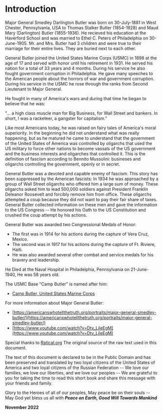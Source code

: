 # Introduction

Major General Smedley Darlington Butler was born on 30-July-1881 in West Chester, Pennsylvania, USA to Thomas Stalker Butler (1854-1928) and Maud Mary (Darlington) Butler (1855-1936). He recieved his education at the Haverford School and was married to Ethel C. Peters of Philadelphia on 30-June-1905. Mr. and Mrs. Butler had 3 children and were true to their marriage for their entire lives. They are buried next to each other.

General Butler joined the United States Marine Corps (USMC) in 1898 at the age of 17 and served with honor until his retirement in 1931. He served his nation for a total of 33 years and 4 months. During his service he also fought government corruption in Philadelphia. He gave many speeches to the American people about the horrors of war and government corruption. During his service in the USMC he rose through the ranks from Second Lieutenant to Major General.

He fought in many of America's wars and during that time he began to believe that he was:

 "... a high class muscle man for Big Business, for Wall Street and bankers. In short, I was a racketeer, a gangster for capitalism." 
 
Like most Americans today, he was raised on fairy tales of America's moral superiority. In the beginning he did not understand what was really happening, but as he matured he came to understand that the government of the United States of America was controlled by oligarchs that used the US military to force other nations to become vassals of the US government and the business interests and oligarches that controlled it. This is the definition of fascism according to Bennito Mussolini: busineses and oligarchs controlling the government, openly or in secret. 

General Butler was a devoted and capable enemy of fascism. This story has been suppressed by the American fascists: In 1934 he was approached by a group of Wall Street oligarchs who offered him a large sum of money. These oligarchs asked him to lead 500,000 soldiers against President Franklin Deleanor Roosevelt and forcibly remove him from office. These oligarchs attempted a coup because they did not want to pay their fair share of taxes. General Butler collected information on these men and gave the information to the US Congress -- He honored his Oath to the US Constitution and crushed the coup attempt by his actions.

General Butler was awarded two Congressional Medals of Honor:

-   The first was in 1914 for his actions during the capture of Vera Cruz, Mexico.
-   The second was in 1917 for his actions during the capture of Ft. Riviere, Haiti.
-   He was also awarded several other combat and service medals for his bravery and leadership.

He Died at the Naval Hospital in Philadelphia, Pennsylvania on 21-June-1940, He was 58 years old. 

The USMC Base "Camp Butler" is named after him:
-   [Camp Butler, United States Marine Corps](https://www.mcbbutler.marines.mil/)

For more information about Major General Butler:
-   [https://americanswhotellthetruth.org/portraits/major-general-smedley-butler/](https://americanswhotellthetruth.org/portraits/major-general-smedley-butler/)
-   [https://www.youtube.com/watch?v=Dtv_LjleEgM](https://www.youtube.com/watch?v=Dtv_LjleEgM)

Special thanks to [Ratical.org](https://ratical.org/ratville/CAH/warisaracket.html) The original source of the raw text used in this document. 

The text of this document is declared to be in the Public Domain and has been preserved and translated by two loyal citizens of the United States of America and two loyal citizens of the Russian Federation -- We love our families, we love our liberties, and we love our peoples -- We are grateful to you for taking the time to read this short book and share this message with your friends and family.

Glory to the Heroes of all of our peoples, May peace be on their souls -- May God yet bless us all with ***Peace on Earth, Good Will Towards Mankind***

**November 2022**

